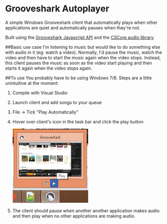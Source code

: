 Grooveshark Autoplayer
======================

A simple Windows Grooveshark client that automatically plays when other applications are quiet and automatically pauses when they're not. 

Built using the [Grooveshark Javascript API](http://developers.grooveshark.com/docs/js_api/) and the [CSCore audio library](http://cscore.codeplex.com/).

##Basic use case 
I'm listening to music but would like to do something else with audio in it (eg: watch a video). Normally, I'd pause the music, watch the video and then have to start the music again when the video stops. Instead, this client pauses the music as soon as the video start playing and then starts it again when the video stops again. 


##To use
You probably have to be using Windows 7/8. Steps are a little unintuitive at the moment:

1. Compile with Visual Studio
2. Launch client and add songs to your queue
3. File -> Tick "Play Automatically"
4. Hover over client's icon in the task bar and click the play button

   ![Instruction Image](https://raw.githubusercontent.com/samvrlewis/grooveshark-autoplayer/master/grooveshark-autoplay-play.png)
   
5. The client should pause when another another application makes audio and then play when no other applications are making audio. 
